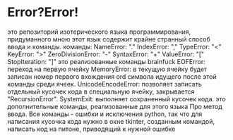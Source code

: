 # Error?Error!
это репозиторий изотерического языка программирования, придуманного мною
этот язык содержит крайне странный способ ввода и команды.
команды:
NameError: "."
IndexError: ","
TypeError: "<"
KeyError: ">"
ZeroDivisionError: "-"
SyntaxError: "+"
ValueError: "["
StopIteration: "]"
это реализованные команды brainfuсk
EOFError: переход на первую ячейку
MemoryError: в текущую ячейку будет записан номер первого вхождения ord символа идущего после этой команды среди ячеек.
UnicodeEncodeError: позволяет записать отдельный кусочек кода в специальную ячейку, закрывается "RecursionError".
SystemExit: выполняет сохраненный кусочек кода.
это дополнительные команды, реализованные для этого языка
Про метод ввода.
Все команды - ошибки и исключения python, так что для написания кусочка кода нужно в окне tkinter, созданным командой, написать код на питоне, приводящий к нужной ошибке
